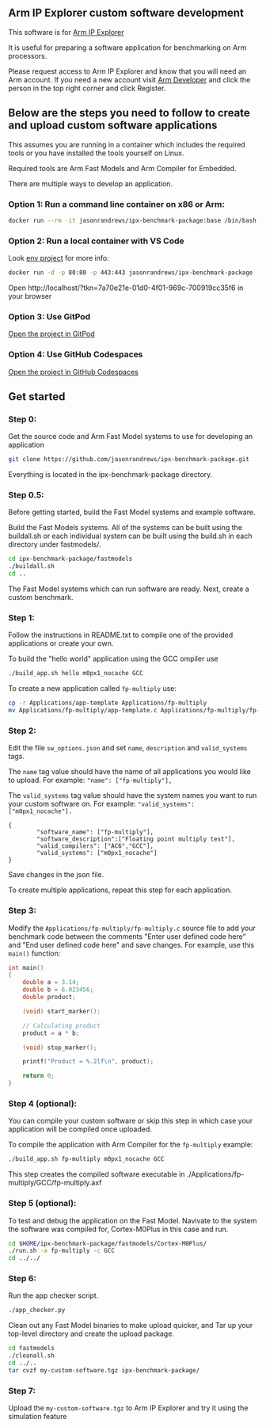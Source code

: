 ## Arm IP Explorer custom software development

This software is for [Arm IP Explorer](https://ipexplorer.arm.com)

It is useful for preparing a software application for benchmarking on Arm processors.

Please request access to Arm IP Explorer and know that you will need an Arm account. If you need a new account visit [Arm Developer](https://developer.arm.com) and click the person in the top right corner and click Register. 

## Below are the steps you need to follow to create and upload custom software applications

This assumes you are running in a container which includes the required tools or you have installed the tools yourself on Linux.

Required tools are Arm Fast Models and Arm Compiler for Embedded. 

There are multiple ways to develop an application.

### Option 1: Run a command line container on x86 or Arm:

```bash
docker run --rm -it jasonrandrews/ipx-benchmark-package:base /bin/bash
```

### Option 2: Run a local container with VS Code 

Look [env project](https://github.com/jasonrandrews/env-ipx-benchmark-package) for more info:

```bash
docker run -d -p 80:80 -p 443:443 jasonrandrews/ipx-benchmark-package
```

Open http://localhost/?tkn=7a70e21e-01d0-4f01-969c-700919cc35f6 in your browser

### Option 3: Use GitPod

[Open the project in GitPod](https://gitpod.io/#github.com/jasonrandrews/ipx-benchmark-package)

### Option 4: Use GitHub Codespaces

[Open the project in GitHub Codespaces](https://github.com/codespaces)

## Get started
### Step 0:

Get the source code and Arm Fast Model systems to use for developing an application

```bash
git clone https://github.com/jasonrandrews/ipx-benchmark-package.git
```

Everything is located in the ipx-benchmark-package directory.

### Step 0.5:

Before getting started, build the Fast Model systems and example software.

Build the Fast Models systems. All of the systems can be built using the buildall.sh or each individual system can be built using the build.sh in each directory under fastmodels/. 

```bash
cd ipx-benchmark-package/fastmodels
./buildall.sh
cd ..
```

The Fast Model systems which can run software are ready. Next, create a custom benchmark.

### Step 1: 

Follow the instructions in README.txt to compile one of the provided applications or create your own. 

To build the "hello world" application using the GCC ompiler use

```bash
./build_app.sh hello m0px1_nocache GCC
```

To create a new application called `fp-multiply` use:

```bash
cp -r Applications/app-template Applications/fp-multiply
mv Applications/fp-multiply/app-template.c Applications/fp-multiply/fp-multiply.c
```

### Step 2: 

Edit the file `sw_options.json` and set `name`, `description` and `valid_systems` tags.

The `name` tag value should have the name of all applications you would like to upload. For example: `"name": ["fp-multiply"],`

The `valid_systems` tag value should have the system names you want to run your custom software on. For example: `"valid_systems": ["m0px1_nocache"].`

```
{
        "software_name": ["fp-multiply"],
        "software_description":["Floating point multiply test"],
        "valid_compilers": ["AC6","GCC"],
        "valid_systems": ["m0px1_nocache"]
}
```

Save changes in the json file.

To create multiple applications, repeat this step for each application.

### Step 3:

Modify the `Applications/fp-multiply/fp-multiply.c` source file to add your benchmark code between the comments "Enter user defined code here" and "End user defined code here" and save changes. For example, use this `main()` function:

```c
int main()
{
    double a = 3.14;
    double b = 6.023456;
    double product;

    (void) start_marker();

    // Calculating product
    product = a * b;

    (void) stop_marker();

    printf("Product = %.2lf\n", product);

    return 0;
}
```

### Step 4 (optional): 

You can compile your custom software or skip this step in which case your application will be compiled once uploaded.

To compile the application with Arm Compiler for the `fp-multiply` example:

```bash
./build_app.sh fp-multiply m0px1_nocache GCC
```
  
This step creates the compiled software executable in ./Applications/fp-multiply/GCC/fp-multiply.axf


### Step 5 (optional):

To test and debug the application on the Fast Model. Navivate to the system the software was compiled for, Cortex-M0Plus in this case and run.

```bash
cd $HOME/ipx-benchmark-package/fastmodels/Cortex-M0Plus/
./run.sh -a fp-multiply -c GCC
cd ../../
```

### Step 6: 

Run the app checker script.

```bash
./app_checker.py
```

Clean out any Fast Model binaries to make upload quicker, and Tar up your top-level directory and create the upload package.

```bash
cd fastmodels
./cleanall.sh
cd ../..
tar cvzf my-custom-software.tgz ipx-benchmark-package/
```

### Step 7: 

Upload the `my-custom-software.tgz` to Arm IP Explorer and try it using the simulation feature
